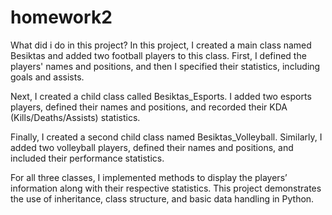 # homework2
What did i do in this project? 
In this project, I created a main class named Besiktas and added two football players to this class. First, I defined the players' names and positions, and then I specified their statistics, including goals and assists.

Next, I created a child class called Besiktas_Esports. I added two esports players, defined their names and positions, and recorded their KDA (Kills/Deaths/Assists) statistics.

Finally, I created a second child class named Besiktas_Volleyball. Similarly, I added two volleyball players, defined their names and positions, and included their performance statistics.

For all three classes, I implemented methods to display the players’ information along with their respective statistics. This project demonstrates the use of inheritance, class structure, and basic data handling in Python.
